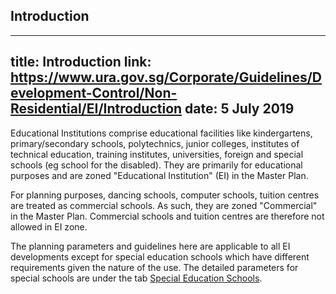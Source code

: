 
## Introduction
---
title: Introduction
link: https://www.ura.gov.sg/Corporate/Guidelines/Development-Control/Non-Residential/EI/Introduction
date: 5 July 2019
---

Educational Institutions comprise educational facilities like kindergartens, primary/secondary schools, polytechnics, junior colleges, institutes of technical education, training institutes, universities, foreign and special schools (eg school for the disabled). They are primarily for educational purposes and are zoned "Educational Institution" (EI) in the Master Plan.

For planning purposes, dancing schools, computer schools, tuition centres are treated as commercial schools. As such, they are zoned "Commercial" in the Master Plan. Commercial schools and tuition centres are therefore not allowed in EI zone.

The planning parameters and guidelines here are applicable to all EI developments except for special education schools which have different requirements given the nature of the use. The detailed parameters for special schools are under the tab [Special Education Schools](https://www.ura.gov.sg/Corporate/Guidelines/Development-Control/Non-Residential/EI/Special-Education-Schools).
